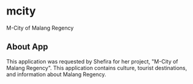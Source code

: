 # mcity

M-City of Malang Regency

## About App

This application was requested by Shefira for her project, "M-City of Malang Regency". 
This application contains culture, tourist destinations, and information about Malang Regency.
